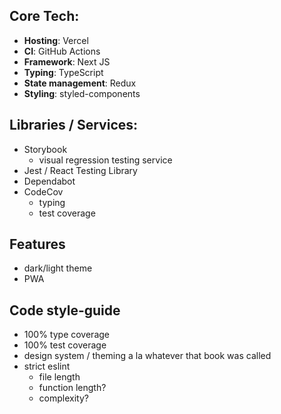 ## Core Tech:

- **Hosting**: Vercel
- **CI**: GitHub Actions
- **Framework**: Next JS
- **Typing**: TypeScript
- **State management**: Redux
- **Styling**: styled-components

## Libraries / Services:

- Storybook
  - visual regression testing service
- Jest / React Testing Library
- Dependabot
- CodeCov
  - typing
  - test coverage

## Features

- dark/light theme
- PWA

## Code style-guide

- 100% type coverage
- 100% test coverage
- design system / theming a la whatever that book was called
- strict eslint
  - file length
  - function length?
  - complexity?
